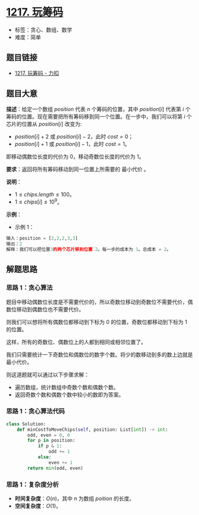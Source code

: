 # [1217. 玩筹码](https://leetcode.cn/problems/minimum-cost-to-move-chips-to-the-same-position/)

- 标签：贪心、数组、数学
- 难度：简单

## 题目链接

- [1217. 玩筹码 - 力扣](https://leetcode.cn/problems/minimum-cost-to-move-chips-to-the-same-position/)

## 题目大意

**描述**：给定一个数组 $position$ 代表 $n$ 个筹码的位置，其中 $position[i]$ 代表第 $i$ 个筹码的位置。现在需要把所有筹码移到同一个位置。在一步中，我们可以将第 $i$ 个芯片的位置从 $position[i]$ 改变为:

- $position[i] + 2$ 或 $position[i] - 2$，此时 $cost = 0$；
- $position[i] + 1$ 或 $position[i] - 1$，此时 $cost = 1$。

即移动偶数位长度的代价为 $0$，移动奇数位长度的代价为 $1$。

**要求**：返回将所有筹码移动到同一位置上所需要的 最小代价 。

**说明**：

- $1 \le chips.length \le 100$。
- $1 \le chips[i] \le 10^9$。

**示例**：

- 示例 1：

```python
输入：position = [2,2,2,3,3]
输出：2
解释：我们可以把位置3的两个芯片移到位置 2。每一步的成本为 1。总成本 = 2。
```

## 解题思路

### 思路 1：贪心算法

题目中移动偶数位长度是不需要代价的，所以奇数位移动到奇数位不需要代价，偶数位移动到偶数位也不需要代价。

则我们可以想将所有偶数位都移动到下标为 $0$ 的位置，奇数位都移动到下标为 $1$ 的位置。

这样，所有的奇数位、偶数位上的人都到相同或相邻位置了。

我们只需要统计一下奇数位和偶数位的数字个数。将少的数移动到多的数上边就是最小代价。

则这道题就可以通过以下步骤求解：

- 遍历数组，统计数组中奇数个数和偶数个数。
- 返回奇数个数和偶数个数中较小的数即为答案。

### 思路 1：贪心算法代码

```python
class Solution:
    def minCostToMoveChips(self, position: List[int]) -> int:
        odd, even = 0, 0
        for p in position:
            if p & 1:
                odd += 1
            else:
                even += 1
        return min(odd, even)
```

### 思路 1：复杂度分析

- **时间复杂度**：$O(n)$，其中 $n$ 为数组 $poition$ 的长度。
- **空间复杂度**：$O(1)$。
